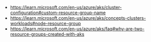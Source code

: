 - https://learn.microsoft.com/en-us/azure/aks/cluster-configuration#custom-resource-group-name
- https://learn.microsoft.com/en-us/azure/aks/concepts-clusters-workloads#node-resource-group
- https://learn.microsoft.com/en-us/azure/aks/faq#why-are-two-resource-groups-created-with-aks
